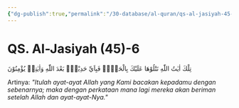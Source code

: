 ```yaml
---
{"dg-publish":true,"permalink":"/30-database/al-quran/qs-al-jasiyah-45-6/"}
---
```



# QS. Al-Jasiyah (45)-6
تِلْكَ اٰيٰتُ اللّٰهِ نَتْلُوْهَا عَلَيْكَ بِالْحَقِّۚ فَبِاَيِّ حَدِيْثٍۢ بَعْدَ اللّٰهِ وَاٰيٰتِهٖ يُؤْمِنُوْنَ

Artinya: *"Itulah ayat-ayat Allah yang Kami bacakan kepadamu dengan sebenarnya; maka dengan perkataan mana lagi mereka akan beriman setelah Allah dan ayat-ayat-Nya."*
